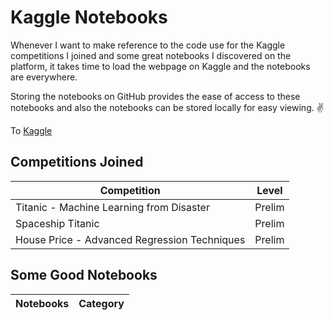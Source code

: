 # Kaggle Notebooks
Whenever I want to make reference to the code use for the Kaggle competitions I joined and some great notebooks I discovered on the platform, it takes time to load the webpage on Kaggle and the notebooks are everywhere. 

Storing the notebooks on GitHub provides the ease of access to these notebooks and also the notebooks can be stored locally for easy viewing. ✌️

To [Kaggle](https://www.kaggle.com/)

## Competitions Joined
| Competition | Level |
|-------------|-------|
| Titanic - Machine Learning from Disaster | Prelim|
| Spaceship Titanic | Prelim|
| House Price - Advanced Regression Techniques | Prelim|

## Some Good Notebooks
| Notebooks | Category |
|-------------|-------|
